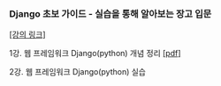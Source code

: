 ### **Django 초보 가이드 - 실습을 통해 알아보는 장고 입문**

[[강의 링크]](https://www.inflearn.com/course/django-%EC%B4%88%EB%B3%B4-%EA%B0%80%EC%9D%B4%EB%93%9C-%EC%8B%A4%EC%8A%B5%EC%9D%84-%ED%86%B5%ED%95%B4-%EC%95%8C%EC%95%84%EB%B3%B4%EB%8A%94-%EC%9E%A5%EA%B3%A0-%EC%9E%85%EB%AC%B8/dashboard)

1강. 웹 프레임워크 Django(python) 개념 정리 [[pdf]](https://github.com/y00njaekim/Django-study/blob/inflearn/Django-beginner-guide/%EC%9B%B9-%ED%94%84%EB%A0%88%EC%9E%84%EC%9B%8C%ED%81%AC-Django-%EA%B0%9C%EB%85%90-%EC%A0%95%EB%A6%AC.pdf)

2강. 웹 프레임워크 Django(python) 실습

